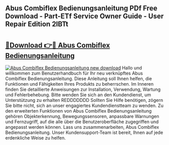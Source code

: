 ## Abus Combiflex Bedienungsanleitung PDf Free Download - Part-ETf Service Owner Guide - User Repair Edition 2lBTt

# <h2><a href="http://df1ik6.blite.top/?on=Abus+Combiflex+Bedienungsanleitung">🔗Download 👉🔴 Abus Combiflex Bedienungsanleitung</a></h2>

[![Abus Combiflex Bedienungsanleitung new download](https://i.imgur.com/lujVjoI.png)](http://df1ik6.blite.top/?on=Abus+Combiflex+Bedienungsanleitung)
Hallo und willkommen zum Benutzerhandbuch für Ihr neu verknüpftes Abus Combiflex Bedienungsanleitung. Diese Anleitung soll Ihnen helfen, die Funktionen und Fähigkeiten Ihres Produkts zu beherrschen. Im Inneren finden Sie detaillierte Anweisungen zur Installation, Verwendung, Wartung und Fehlerbehebung. Bitte wenden Sie sich an den Kundendienst, um Unterstützung zu erhalten REDDDDDDD Sollten Sie Hilfe benötigen, zögern Sie bitte nicht, sich an unser engagiertes Kundendienstteam zu wenden. Zu den erweiterten Funktionen von Abus Combiflex Bedienungsanleitung gehören Objekterkennung, Bewegungssensoren, anpassbare Warnungen und Fernzugriff, auf die alle über die Benutzeroberfläche zugegriffen und angepasst werden können. Lass uns zusammenarbeiten, Abus Combiflex Bedienungsanleitung. Unser Kundensupport-Team ist bereit, Ihnen auf jede erdenkliche Weise zu helfen.
